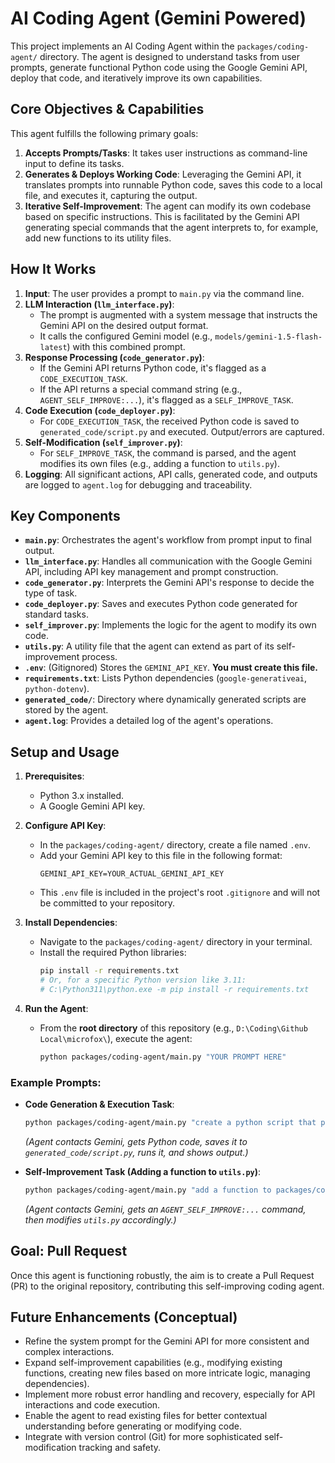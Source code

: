 # AI Coding Agent (Gemini Powered)

This project implements an AI Coding Agent within the `packages/coding-agent/` directory. The agent is designed to understand tasks from user prompts, generate functional Python code using the Google Gemini API, deploy that code, and iteratively improve its own capabilities.

## Core Objectives & Capabilities

This agent fulfills the following primary goals:

1.  **Accepts Prompts/Tasks**: It takes user instructions as command-line input to define its tasks.
2.  **Generates & Deploys Working Code**: Leveraging the Gemini API, it translates prompts into runnable Python code, saves this code to a local file, and executes it, capturing the output.
3.  **Iterative Self-Improvement**: The agent can modify its own codebase based on specific instructions. This is facilitated by the Gemini API generating special commands that the agent interprets to, for example, add new functions to its utility files.

## How It Works

1.  **Input**: The user provides a prompt to `main.py` via the command line.
2.  **LLM Interaction (`llm_interface.py`)**: 
    *   The prompt is augmented with a system message that instructs the Gemini API on the desired output format.
    *   It calls the configured Gemini model (e.g., `models/gemini-1.5-flash-latest`) with this combined prompt.
3.  **Response Processing (`code_generator.py`)**: 
    *   If the Gemini API returns Python code, it's flagged as a `CODE_EXECUTION_TASK`.
    *   If the API returns a special command string (e.g., `AGENT_SELF_IMPROVE:...`), it's flagged as a `SELF_IMPROVE_TASK`.
4.  **Code Execution (`code_deployer.py`)**: 
    *   For `CODE_EXECUTION_TASK`, the received Python code is saved to `generated_code/script.py` and executed. Output/errors are captured.
5.  **Self-Modification (`self_improver.py`)**: 
    *   For `SELF_IMPROVE_TASK`, the command is parsed, and the agent modifies its own files (e.g., adding a function to `utils.py`).
6.  **Logging**: All significant actions, API calls, generated code, and outputs are logged to `agent.log` for debugging and traceability.

## Key Components

*   **`main.py`**: Orchestrates the agent's workflow from prompt input to final output.
*   **`llm_interface.py`**: Handles all communication with the Google Gemini API, including API key management and prompt construction.
*   **`code_generator.py`**: Interprets the Gemini API's response to decide the type of task.
*   **`code_deployer.py`**: Saves and executes Python code generated for standard tasks.
*   **`self_improver.py`**: Implements the logic for the agent to modify its own code.
*   **`utils.py`**: A utility file that the agent can extend as part of its self-improvement process.
*   **`.env`**: (Gitignored) Stores the `GEMINI_API_KEY`. **You must create this file.**
*   **`requirements.txt`**: Lists Python dependencies (`google-generativeai`, `python-dotenv`).
*   **`generated_code/`**: Directory where dynamically generated scripts are stored by the agent.
*   **`agent.log`**: Provides a detailed log of the agent's operations.

## Setup and Usage

1.  **Prerequisites**:
    *   Python 3.x installed.
    *   A Google Gemini API key.

2.  **Configure API Key**:
    *   In the `packages/coding-agent/` directory, create a file named `.env`.
    *   Add your Gemini API key to this file in the following format:
        ```env
        GEMINI_API_KEY=YOUR_ACTUAL_GEMINI_API_KEY
        ```
    *   This `.env` file is included in the project's root `.gitignore` and will not be committed to your repository.

3.  **Install Dependencies**:
    *   Navigate to the `packages/coding-agent/` directory in your terminal.
    *   Install the required Python libraries:
        ```bash
        pip install -r requirements.txt 
        # Or, for a specific Python version like 3.11:
        # C:\Python311\python.exe -m pip install -r requirements.txt
        ```

4.  **Run the Agent**:
    *   From the **root directory** of this repository (e.g., `D:\Coding\Github Local\microfox\`), execute the agent:
        ```bash
        python packages/coding-agent/main.py "YOUR PROMPT HERE"
        ```

### Example Prompts:

*   **Code Generation & Execution Task**:
    ```bash
    python packages/coding-agent/main.py "create a python script that prints a list of numbers from 1 to 5"
    ```
    *(Agent contacts Gemini, gets Python code, saves it to `generated_code/script.py`, runs it, and shows output.)*

*   **Self-Improvement Task (Adding a function to `utils.py`)**:
    ```bash
    python packages/coding-agent/main.py "add a function to packages/coding-agent/utils.py called calculate_sum that takes two numbers (a, b) and prints their sum"
    ```
    *(Agent contacts Gemini, gets an `AGENT_SELF_IMPROVE:...` command, then modifies `utils.py` accordingly.)*

## Goal: Pull Request

Once this agent is functioning robustly, the aim is to create a Pull Request (PR) to the original repository, contributing this self-improving coding agent.

## Future Enhancements (Conceptual)

*   Refine the system prompt for the Gemini API for more consistent and complex interactions.
*   Expand self-improvement capabilities (e.g., modifying existing functions, creating new files based on more intricate logic, managing dependencies).
*   Implement more robust error handling and recovery, especially for API interactions and code execution.
*   Enable the agent to read existing files for better contextual understanding before generating or modifying code.
*   Integrate with version control (Git) for more sophisticated self-modification tracking and safety. 